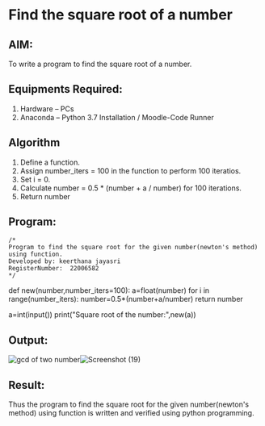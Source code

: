 # Find the square root of a number

## AIM:
To write a program to find the square root of a number.

## Equipments Required:
1. Hardware – PCs
2. Anaconda – Python 3.7 Installation / Moodle-Code Runner

## Algorithm
1. Define a function.
2. Assign number_iters = 100 in the function to perform 100 iteratios.
3. Set i = 0.
4. Calculate  number = 0.5 * (number + a / number) for 100 iterations.
5. Return number

## Program:
```
/*
Program to find the square root for the given number(newton's method) using function.
Developed by: keerthana jayasri
RegisterNumber:  22006582
*/
```
def new(number,number_iters=100):
    a=float(number)
    for i in range(number_iters):
        number=0.5*(number+a/number)
    return number
    
a=int(input())
print("Square root of the number:",new(a))



## Output:
![gcd of two number](gcd.png)![Screenshot (19)](https://user-images.githubusercontent.com/121163440/213866284-397504ad-6da9-4307-9e6d-3f18571cf232.png)



## Result:
Thus the program to find the square root for the given number(newton's method) using function is written and verified using python programming.
